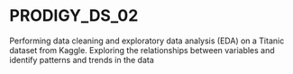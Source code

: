 # PRODIGY_DS_02
Performing data cleaning and exploratory data analysis (EDA) on a  Titanic dataset from Kaggle. Exploring the relationships between variables and identify patterns and trends in the data
